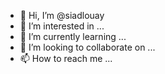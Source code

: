 - 👋 Hi, I’m @siadlouay
- 👀 I’m interested in ...
- 🌱 I’m currently learning ...
- 💞️ I’m looking to collaborate on ...
- 📫 How to reach me ...

<!---
siadlouay/siadlouay is a ✨ special ✨ repository because its `README.md` (this file) appears on your GitHub profile.
You can click the Preview link to take a look at your changes.
--->

